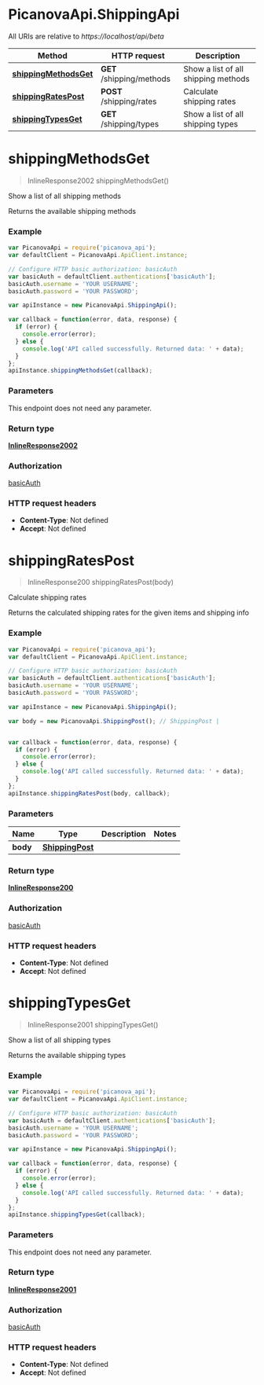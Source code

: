 # PicanovaApi.ShippingApi

All URIs are relative to *https://localhost/api/beta*

Method | HTTP request | Description
------------- | ------------- | -------------
[**shippingMethodsGet**](ShippingApi.md#shippingMethodsGet) | **GET** /shipping/methods | Show a list of all shipping methods
[**shippingRatesPost**](ShippingApi.md#shippingRatesPost) | **POST** /shipping/rates | Calculate shipping rates
[**shippingTypesGet**](ShippingApi.md#shippingTypesGet) | **GET** /shipping/types | Show a list of all shipping types


<a name="shippingMethodsGet"></a>
# **shippingMethodsGet**
> InlineResponse2002 shippingMethodsGet()

Show a list of all shipping methods

Returns the available shipping methods

### Example
```javascript
var PicanovaApi = require('picanova_api');
var defaultClient = PicanovaApi.ApiClient.instance;

// Configure HTTP basic authorization: basicAuth
var basicAuth = defaultClient.authentications['basicAuth'];
basicAuth.username = 'YOUR USERNAME';
basicAuth.password = 'YOUR PASSWORD';

var apiInstance = new PicanovaApi.ShippingApi();

var callback = function(error, data, response) {
  if (error) {
    console.error(error);
  } else {
    console.log('API called successfully. Returned data: ' + data);
  }
};
apiInstance.shippingMethodsGet(callback);
```

### Parameters
This endpoint does not need any parameter.

### Return type

[**InlineResponse2002**](InlineResponse2002.md)

### Authorization

[basicAuth](../README.md#basicAuth)

### HTTP request headers

 - **Content-Type**: Not defined
 - **Accept**: Not defined

<a name="shippingRatesPost"></a>
# **shippingRatesPost**
> InlineResponse200 shippingRatesPost(body)

Calculate shipping rates

Returns the calculated shipping rates for the given items and shipping info

### Example
```javascript
var PicanovaApi = require('picanova_api');
var defaultClient = PicanovaApi.ApiClient.instance;

// Configure HTTP basic authorization: basicAuth
var basicAuth = defaultClient.authentications['basicAuth'];
basicAuth.username = 'YOUR USERNAME';
basicAuth.password = 'YOUR PASSWORD';

var apiInstance = new PicanovaApi.ShippingApi();

var body = new PicanovaApi.ShippingPost(); // ShippingPost | 


var callback = function(error, data, response) {
  if (error) {
    console.error(error);
  } else {
    console.log('API called successfully. Returned data: ' + data);
  }
};
apiInstance.shippingRatesPost(body, callback);
```

### Parameters

Name | Type | Description  | Notes
------------- | ------------- | ------------- | -------------
 **body** | [**ShippingPost**](ShippingPost.md)|  | 

### Return type

[**InlineResponse200**](InlineResponse200.md)

### Authorization

[basicAuth](../README.md#basicAuth)

### HTTP request headers

 - **Content-Type**: Not defined
 - **Accept**: Not defined

<a name="shippingTypesGet"></a>
# **shippingTypesGet**
> InlineResponse2001 shippingTypesGet()

Show a list of all shipping types

Returns the available shipping types

### Example
```javascript
var PicanovaApi = require('picanova_api');
var defaultClient = PicanovaApi.ApiClient.instance;

// Configure HTTP basic authorization: basicAuth
var basicAuth = defaultClient.authentications['basicAuth'];
basicAuth.username = 'YOUR USERNAME';
basicAuth.password = 'YOUR PASSWORD';

var apiInstance = new PicanovaApi.ShippingApi();

var callback = function(error, data, response) {
  if (error) {
    console.error(error);
  } else {
    console.log('API called successfully. Returned data: ' + data);
  }
};
apiInstance.shippingTypesGet(callback);
```

### Parameters
This endpoint does not need any parameter.

### Return type

[**InlineResponse2001**](InlineResponse2001.md)

### Authorization

[basicAuth](../README.md#basicAuth)

### HTTP request headers

 - **Content-Type**: Not defined
 - **Accept**: Not defined

